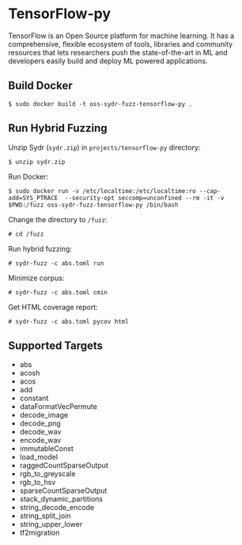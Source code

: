 # TensorFlow-py

TensorFlow is an Open Source platform for machine learning. It has a comprehensive, flexible ecosystem of tools, libraries and community resources that lets researchers push the state-of-the-art in ML and developers easily build and deploy ML powered applications.

## Build Docker

    $ sudo docker build -t oss-sydr-fuzz-tensorflow-py .

## Run Hybrid Fuzzing

Unzip Sydr (`sydr.zip`) in `projects/tensorflow-py` directory:

    $ unzip sydr.zip

Run Docker:

    $ sudo docker run -v /etc/localtime:/etc/localtime:ro --cap-add=SYS_PTRACE  --security-opt seccomp=unconfined --rm -it -v $PWD:/fuzz oss-sydr-fuzz-tensorflow-py /bin/bash

Change the directory to `/fuzz`:

    # cd /fuzz

Run hybrid fuzzing:

    # sydr-fuzz -c abs.toml run

Minimize corpus:

    # sydr-fuzz -c abs.toml cmin

Get HTML coverage report:

    # sydr-fuzz -c abs.toml pycov html

## Supported Targets

* abs
* acosh
* acos
* add
* constant
* dataFormatVecPermute
* decode_image
* decode_png
* decode_wav
* encode_wav
* immutableConst
* load_model
* raggedCountSparseOutput
* rgb_to_greyscale
* rgb_to_hsv
* sparseCountSparseOutput
* stack_dynamic_partitions
* string_decode_encode
* string_split_join
* string_upper_lower
* tf2migration
